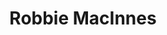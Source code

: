 ---
title: Robbie MacInnes
position: 4
job-title: Producer
image: "/uploads/robbie-macinnes.jpg"
email: robbie.macinnes@thisisnovel.co.uk
---